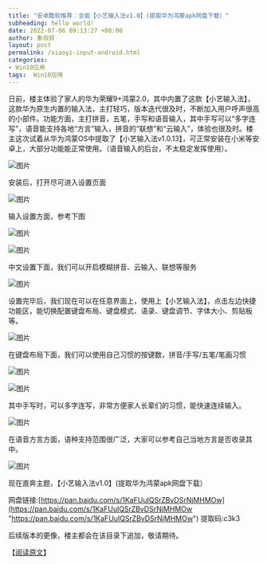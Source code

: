 ```yaml
---
title: "安卓酷软推荐：全能【小艺输入法v1.0】(提取华为鸿蒙apk网盘下载）"
subheading: hello world!
date: 2022-07-06 09:13:27 +08:00
author: 象叔叔
layout: post
permalink: /xiaoyi-input-android.html
categories:
- Win10应用
tags:  Win10应用
---
```



日前，楼主体验了家人的华为荣耀9+鸿蒙2.0，其中内置了这款【小艺输入法】，这款华为原生内置的输入法，主打轻巧，版本迭代很及时，不断加入用户呼声很高的小部件。功能方面，主打拼音，五笔，手写和语音输入，其中手写可以“多字连写”，语音能支持各地“方言”输入，拼音的“联想”和“云输入”，体验也很及时。楼主这次试着从华为鸿蒙OS中提取了【小艺输入法v1.0.13】，可正常安装在小米等安卓上，大部分功能能正常使用。（语音输入的后台，不太稳定发挥使用）。

![图片](https://mmbiz.qpic.cn/mmbiz_jpg/9GCBOx7tR29nibnjOW32jNZ97RPuceG2lc5qT8zP5QpicwBg95vnXdlLSMaR1bhQfU8cznnPKVrtXAvEL45q6rJQ/640?wx_fmt=jpeg&wxfrom=5&wx_lazy=1&wx_co=1 "图片")

安装后，打开尽可进入设置页面

![图片](https://mmbiz.qpic.cn/mmbiz_jpg/9GCBOx7tR29nibnjOW32jNZ97RPuceG2lNKoNul19Y6ZfxeLyQpZgQCmLeQPnjTO0AbWiboQWlENOcoLyEGl6ib1A/640?wx_fmt=jpeg&wxfrom=5&wx_lazy=1&wx_co=1 "图片")

输入设置方面，参考下图

![图片](https://mmbiz.qpic.cn/mmbiz_jpg/9GCBOx7tR29Uc36YwCs7MtRt0ZkB0Gw6n6OALM5UmEEMYb7G21xzVq8E8pmsAJ8Oj4H3oia9fMwYcsialDTlVkAA/640?wx_fmt=jpeg&wxfrom=5&wx_lazy=1&wx_co=1 "图片")

![图片](https://mmbiz.qpic.cn/mmbiz_jpg/9GCBOx7tR29Uc36YwCs7MtRt0ZkB0Gw6rf44HQynDu2prPD9ia9Yyz9ckcBg1BTgkhzmIDA9Gvlq6FPfpkHtRNg/640?wx_fmt=jpeg&wxfrom=5&wx_lazy=1&wx_co=1 "图片")

中文设置下面，我们可以开启模糊拼音、云输入、联想等服务

![图片](https://mmbiz.qpic.cn/mmbiz_jpg/9GCBOx7tR29Uc36YwCs7MtRt0ZkB0Gw6SVLYajicuqhQSbl9Y5pcZFLmAH5sDXiblKyvuL2FucxxUZoTia18A33Mg/640?wx_fmt=jpeg&wxfrom=5&wx_lazy=1&wx_co=1 "图片")

设置完毕后，我们现在可以在任意界面上，使用上【小艺输入法】，点击左边快捷功能区，能切换配置键盘布局、键盘模式、语录、键盘调节、字体大小、剪贴板等。

![图片](https://mmbiz.qpic.cn/mmbiz_jpg/9GCBOx7tR29nibnjOW32jNZ97RPuceG2lDGULfLgFUicaxUoUQ9Aibz5bHj0SfQic3wicv7o2OJZwxRmETic3qseJiaGQ/640?wx_fmt=jpeg&wxfrom=5&wx_lazy=1&wx_co=1 "图片")

在键盘布局下面，我们可以使用自己习惯的按键数，拼音/手写/五笔/笔画习惯

![图片](https://mmbiz.qpic.cn/mmbiz_jpg/9GCBOx7tR29nibnjOW32jNZ97RPuceG2lwf7az0dKKY3nmJ183BFmiawsHKq1NyNLLlg7my4cSico2FKeZ3ibD2lRQ/640?wx_fmt=jpeg&wxfrom=5&wx_lazy=1&wx_co=1 "图片")

![图片](https://mmbiz.qpic.cn/mmbiz_jpg/9GCBOx7tR29nibnjOW32jNZ97RPuceG2l6hr8ERqShXTc86ZMzmcQzlvFr5iaQx96twvzZmFZicC6TB4ibWOsicicdiaQ/640?wx_fmt=jpeg&wxfrom=5&wx_lazy=1&wx_co=1 "图片")

其中手写时，可以多字连写，非常方便家人长辈们的习惯，能快速连续输入。

![图片](https://mmbiz.qpic.cn/mmbiz_jpg/9GCBOx7tR29nibnjOW32jNZ97RPuceG2l6ZvCAjk2wouSEz4nKvDhS77Dv2bibQiaNqINst7ibYWZIbUbmic7p45M4w/640?wx_fmt=jpeg&wxfrom=5&wx_lazy=1&wx_co=1 "图片")

在语音方言方面，语种支持范围很广泛，大家可以参考自己当地方言是否收录其中。

![图片](https://mmbiz.qpic.cn/mmbiz_jpg/9GCBOx7tR29Uc36YwCs7MtRt0ZkB0Gw6EIIhhyiclGDHZ8lEWT4lE7oOuPFb3FHxKkbFID3CfiawYDjZ0fNhCsog/640?wx_fmt=jpeg&wxfrom=5&wx_lazy=1&wx_co=1 "图片")

现在直奔主题，【小艺输入法v1.0】(提取华为鸿蒙apk网盘下载）

网盘链接:[https://pan.baidu.com/s/1KaFUuIQSrZBvDSrNjMHMOw](https://pan.baidu.com/s/1KaFUuIQSrZBvDSrNjMHMOw  "https://pan.baidu.com/s/1KaFUuIQSrZBvDSrNjMHMOw")
提取码:c3k3


后续版本的更像，楼主都会在该目录下追加，敬请期待。

【[阅读原文](https://mp.weixin.qq.com/s?__biz=MzI4MzA2OTg1Ng==&mid=2247487315&idx=1&sn=65048c7d394d89e054a280d51ff43c27&chksm=eb91139cdce69a8a2521ece4d7e7cc3a16cc0af83ded04fb69db43e41bce54417e0dec4930a3&token=1027960025&lang=zh_CN#rd "阅读原文")】




